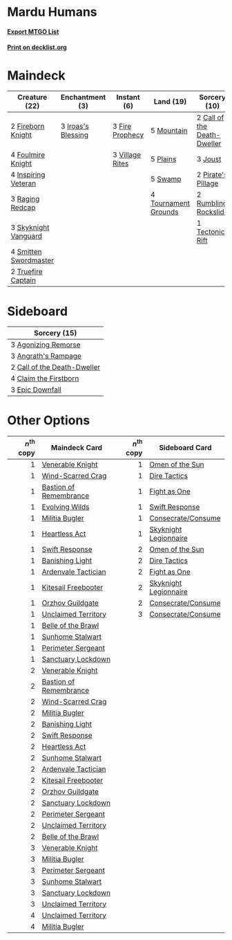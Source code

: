 # Mardu Humans

#### [Export MTGO List](../collection/Mardu%20Humans/Mardu%20Humans.txt)
#### [Print on decklist.org](http://decklist.org/?deckmain=2%09Call%20of%20the%20Death-Dweller%0A3%09Fire%20Prophecy%0A2%09Fireborn%20Knight%0A4%09Foulmire%20Knight%0A4%09Inspiring%20Veteran%0A3%09Iroas's%20Blessing%0A3%09Joust%0A5%09Mountain%0A2%09Pirate's%20Pillage%0A5%09Plains%0A3%09Raging%20Redcap%0A2%09Rumbling%20Rockslide%0A3%09Skyknight%20Vanguard%0A4%09Smitten%20Swordmaster%0A5%09Swamp%0A1%09Tectonic%20Rift%0A4%09Tournament%20Grounds%0A2%09Truefire%20Captain%0A3%09Village%20Rites&deckside=3%09Agonizing%20Remorse%0A3%09Angrath's%20Rampage%0A2%09Call%20of%20the%20Death-Dweller%0A4%09Claim%20the%20Firstborn%0A3%09Epic%20Downfall)
# Maindeck

|                                         Creature (22)                                          |                                       Enchantment (3)                                       |                                       Instant (6)                                        |                                           Land (19)                                           |                                             Sorcery (10)                                             |
|------------------------------------------------------------------------------------------------|---------------------------------------------------------------------------------------------|------------------------------------------------------------------------------------------|-----------------------------------------------------------------------------------------------|------------------------------------------------------------------------------------------------------|
|2 [Fireborn Knight](http://gatherer.wizards.com/Pages/Card/Details.aspx?multiverseid=473172)    |3 [Iroas's Blessing](http://gatherer.wizards.com/Pages/Card/Details.aspx?multiverseid=476393)|3 [Fire Prophecy](http://gatherer.wizards.com/Pages/Card/Details.aspx?multiverseid=479636)|5 [Mountain](http://gatherer.wizards.com/Pages/Card/Details.aspx?multiverseid=439859)          |2 [Call of the Death-Dweller](http://gatherer.wizards.com/Pages/Card/Details.aspx?multiverseid=479598)|
|4 [Foulmire Knight](http://gatherer.wizards.com/Pages/Card/Details.aspx?multiverseid=473052)    |                                                                                             |3 [Village Rites](http://gatherer.wizards.com/Pages/Card/Details.aspx?multiverseid=485449)|5 [Plains](http://gatherer.wizards.com/Pages/Card/Details.aspx?multiverseid=439856)            |3 [Joust](http://gatherer.wizards.com/Pages/Card/Details.aspx?multiverseid=473091)                    |
|4 [Inspiring Veteran](http://gatherer.wizards.com/Pages/Card/Details.aspx?multiverseid=473156)  |                                                                                             |                                                                                          |5 [Swamp](http://gatherer.wizards.com/Pages/Card/Details.aspx?multiverseid=439858)             |2 [Pirate's Pillage](http://gatherer.wizards.com/Pages/Card/Details.aspx?multiverseid=439766)         |
|3 [Raging Redcap](http://gatherer.wizards.com/Pages/Card/Details.aspx?multiverseid=473096)      |                                                                                             |                                                                                          |4 [Tournament Grounds](http://gatherer.wizards.com/Pages/Card/Details.aspx?multiverseid=473210)|2 [Rumbling Rockslide](http://gatherer.wizards.com/Pages/Card/Details.aspx?multiverseid=479654)       |
|3 [Skyknight Vanguard](http://gatherer.wizards.com/Pages/Card/Details.aspx?multiverseid=466972) |                                                                                             |                                                                                          |                                                                                               |1 [Tectonic Rift](http://gatherer.wizards.com/Pages/Card/Details.aspx?multiverseid=234568)            |
|4 [Smitten Swordmaster](http://gatherer.wizards.com/Pages/Card/Details.aspx?multiverseid=473067)|                                                                                             |                                                                                          |                                                                                               |                                                                                                      |
|2 [Truefire Captain](http://gatherer.wizards.com/Pages/Card/Details.aspx?multiverseid=452959)   |                                                                                             |                                                                                          |                                                                                               |                                                                                                      |


# Sideboard

|                                             Sorcery (15)                                             |
|------------------------------------------------------------------------------------------------------|
|3 [Agonizing Remorse](http://gatherer.wizards.com/Pages/Card/Details.aspx?multiverseid=476334)        |
|3 [Angrath's Rampage](http://gatherer.wizards.com/Pages/Card/Details.aspx?multiverseid=461112)        |
|2 [Call of the Death-Dweller](http://gatherer.wizards.com/Pages/Card/Details.aspx?multiverseid=479598)|
|4 [Claim the Firstborn](http://gatherer.wizards.com/Pages/Card/Details.aspx?multiverseid=473080)      |
|3 [Epic Downfall](http://gatherer.wizards.com/Pages/Card/Details.aspx?multiverseid=473047)            |


# Other Options

|*n*<sup>th</sup> copy|                                          Maindeck Card                                          |*n*<sup>th</sup> copy|                                         Sideboard Card                                         |
|--------------------:|-------------------------------------------------------------------------------------------------|--------------------:|------------------------------------------------------------------------------------------------|
|                    1|[Venerable Knight](http://gatherer.wizards.com/Pages/Card/Details.aspx?multiverseid=472997)      |                    1|[Omen of the Sun](http://gatherer.wizards.com/Pages/Card/Details.aspx?multiverseid=476281)      |
|                    1|[Wind-Scarred Crag](http://gatherer.wizards.com/Pages/Card/Details.aspx?multiverseid=405452)     |                    1|[Dire Tactics](http://gatherer.wizards.com/Pages/Card/Details.aspx?multiverseid=479703)         |
|                    1|[Bastion of Remembrance](http://gatherer.wizards.com/Pages/Card/Details.aspx?multiverseid=479593)|                    1|[Fight as One](http://gatherer.wizards.com/Pages/Card/Details.aspx?multiverseid=479532)         |
|                    1|[Evolving Wilds](http://gatherer.wizards.com/Pages/Card/Details.aspx?multiverseid=426944)        |                    1|[Swift Response](http://gatherer.wizards.com/Pages/Card/Details.aspx?multiverseid=485363)       |
|                    1|[Militia Bugler](http://gatherer.wizards.com/Pages/Card/Details.aspx?multiverseid=447165)        |                    1|[Consecrate/Consume](http://gatherer.wizards.com/Pages/Card/Details.aspx?multiverseid=457368)   |
|                    1|[Heartless Act](http://gatherer.wizards.com/Pages/Card/Details.aspx?multiverseid=479611)         |                    1|[Skyknight Legionnaire](http://gatherer.wizards.com/Pages/Card/Details.aspx?multiverseid=452948)|
|                    1|[Swift Response](http://gatherer.wizards.com/Pages/Card/Details.aspx?multiverseid=485363)        |                    2|[Omen of the Sun](http://gatherer.wizards.com/Pages/Card/Details.aspx?multiverseid=476281)      |
|                    1|[Banishing Light](http://gatherer.wizards.com/Pages/Card/Details.aspx?multiverseid=405135)       |                    2|[Dire Tactics](http://gatherer.wizards.com/Pages/Card/Details.aspx?multiverseid=479703)         |
|                    1|[Ardenvale Tactician](http://gatherer.wizards.com/Pages/Card/Details.aspx?multiverseid=472967)   |                    2|[Fight as One](http://gatherer.wizards.com/Pages/Card/Details.aspx?multiverseid=479532)         |
|                    1|[Kitesail Freebooter](http://gatherer.wizards.com/Pages/Card/Details.aspx?multiverseid=435264)   |                    2|[Skyknight Legionnaire](http://gatherer.wizards.com/Pages/Card/Details.aspx?multiverseid=452948)|
|                    1|[Orzhov Guildgate](http://gatherer.wizards.com/Pages/Card/Details.aspx?multiverseid=376443)      |                    2|[Consecrate/Consume](http://gatherer.wizards.com/Pages/Card/Details.aspx?multiverseid=457368)   |
|                    1|[Unclaimed Territory](http://gatherer.wizards.com/Pages/Card/Details.aspx?multiverseid=435419)   |                    3|[Consecrate/Consume](http://gatherer.wizards.com/Pages/Card/Details.aspx?multiverseid=457368)   |
|                    1|[Belle of the Brawl](http://gatherer.wizards.com/Pages/Card/Details.aspx?multiverseid=473040)    |                     |                                                                                                |
|                    1|[Sunhome Stalwart](http://gatherer.wizards.com/Pages/Card/Details.aspx?multiverseid=452776)      |                     |                                                                                                |
|                    1|[Perimeter Sergeant](http://gatherer.wizards.com/Pages/Card/Details.aspx?multiverseid=479547)    |                     |                                                                                                |
|                    1|[Sanctuary Lockdown](http://gatherer.wizards.com/Pages/Card/Details.aspx?multiverseid=479548)    |                     |                                                                                                |
|                    2|[Venerable Knight](http://gatherer.wizards.com/Pages/Card/Details.aspx?multiverseid=472997)      |                     |                                                                                                |
|                    2|[Bastion of Remembrance](http://gatherer.wizards.com/Pages/Card/Details.aspx?multiverseid=479593)|                     |                                                                                                |
|                    2|[Wind-Scarred Crag](http://gatherer.wizards.com/Pages/Card/Details.aspx?multiverseid=405452)     |                     |                                                                                                |
|                    2|[Militia Bugler](http://gatherer.wizards.com/Pages/Card/Details.aspx?multiverseid=447165)        |                     |                                                                                                |
|                    2|[Banishing Light](http://gatherer.wizards.com/Pages/Card/Details.aspx?multiverseid=405135)       |                     |                                                                                                |
|                    2|[Swift Response](http://gatherer.wizards.com/Pages/Card/Details.aspx?multiverseid=485363)        |                     |                                                                                                |
|                    2|[Heartless Act](http://gatherer.wizards.com/Pages/Card/Details.aspx?multiverseid=479611)         |                     |                                                                                                |
|                    2|[Sunhome Stalwart](http://gatherer.wizards.com/Pages/Card/Details.aspx?multiverseid=452776)      |                     |                                                                                                |
|                    2|[Ardenvale Tactician](http://gatherer.wizards.com/Pages/Card/Details.aspx?multiverseid=472967)   |                     |                                                                                                |
|                    2|[Kitesail Freebooter](http://gatherer.wizards.com/Pages/Card/Details.aspx?multiverseid=435264)   |                     |                                                                                                |
|                    2|[Orzhov Guildgate](http://gatherer.wizards.com/Pages/Card/Details.aspx?multiverseid=376443)      |                     |                                                                                                |
|                    2|[Sanctuary Lockdown](http://gatherer.wizards.com/Pages/Card/Details.aspx?multiverseid=479548)    |                     |                                                                                                |
|                    2|[Perimeter Sergeant](http://gatherer.wizards.com/Pages/Card/Details.aspx?multiverseid=479547)    |                     |                                                                                                |
|                    2|[Unclaimed Territory](http://gatherer.wizards.com/Pages/Card/Details.aspx?multiverseid=435419)   |                     |                                                                                                |
|                    2|[Belle of the Brawl](http://gatherer.wizards.com/Pages/Card/Details.aspx?multiverseid=473040)    |                     |                                                                                                |
|                    3|[Venerable Knight](http://gatherer.wizards.com/Pages/Card/Details.aspx?multiverseid=472997)      |                     |                                                                                                |
|                    3|[Militia Bugler](http://gatherer.wizards.com/Pages/Card/Details.aspx?multiverseid=447165)        |                     |                                                                                                |
|                    3|[Perimeter Sergeant](http://gatherer.wizards.com/Pages/Card/Details.aspx?multiverseid=479547)    |                     |                                                                                                |
|                    3|[Sunhome Stalwart](http://gatherer.wizards.com/Pages/Card/Details.aspx?multiverseid=452776)      |                     |                                                                                                |
|                    3|[Sanctuary Lockdown](http://gatherer.wizards.com/Pages/Card/Details.aspx?multiverseid=479548)    |                     |                                                                                                |
|                    3|[Unclaimed Territory](http://gatherer.wizards.com/Pages/Card/Details.aspx?multiverseid=435419)   |                     |                                                                                                |
|                    4|[Unclaimed Territory](http://gatherer.wizards.com/Pages/Card/Details.aspx?multiverseid=435419)   |                     |                                                                                                |
|                    4|[Militia Bugler](http://gatherer.wizards.com/Pages/Card/Details.aspx?multiverseid=447165)        |                     |                                                                                                |

